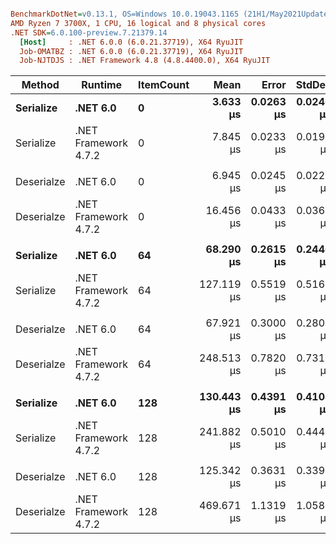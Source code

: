 ``` ini

BenchmarkDotNet=v0.13.1, OS=Windows 10.0.19043.1165 (21H1/May2021Update)
AMD Ryzen 7 3700X, 1 CPU, 16 logical and 8 physical cores
.NET SDK=6.0.100-preview.7.21379.14
  [Host]     : .NET 6.0.0 (6.0.21.37719), X64 RyuJIT
  Job-OMATBZ : .NET 6.0.0 (6.0.21.37719), X64 RyuJIT
  Job-NJTDJS : .NET Framework 4.8 (4.8.4400.0), X64 RyuJIT


```
|     Method |              Runtime | ItemCount |       Mean |     Error |    StdDev |        Ratio | RatioSD | Allocated |
|----------- |--------------------- |---------- |-----------:|----------:|----------:|-------------:|--------:|----------:|
|  **Serialize** |             **.NET 6.0** |         **0** |   **3.633 μs** | **0.0263 μs** | **0.0246 μs** | **2.16x faster** |   **0.02x** |      **4 KB** |
|  Serialize | .NET Framework 4.7.2 |         0 |   7.845 μs | 0.0233 μs | 0.0195 μs |     baseline |         |      6 KB |
|            |                      |           |            |           |           |              |         |           |
| Deserialze |             .NET 6.0 |         0 |   6.945 μs | 0.0245 μs | 0.0229 μs | 2.37x faster |   0.01x |      5 KB |
| Deserialze | .NET Framework 4.7.2 |         0 |  16.456 μs | 0.0433 μs | 0.0362 μs |     baseline |         |     11 KB |
|            |                      |           |            |           |           |              |         |           |
|  **Serialize** |             **.NET 6.0** |        **64** |  **68.290 μs** | **0.2615 μs** | **0.2446 μs** | **1.86x faster** |   **0.01x** |     **21 KB** |
|  Serialize | .NET Framework 4.7.2 |        64 | 127.119 μs | 0.5519 μs | 0.5162 μs |     baseline |         |     59 KB |
|            |                      |           |            |           |           |              |         |           |
| Deserialze |             .NET 6.0 |        64 |  67.921 μs | 0.3000 μs | 0.2807 μs | 3.66x faster |   0.02x |     24 KB |
| Deserialze | .NET Framework 4.7.2 |        64 | 248.513 μs | 0.7820 μs | 0.7315 μs |     baseline |         |    168 KB |
|            |                      |           |            |           |           |              |         |           |
|  **Serialize** |             **.NET 6.0** |       **128** | **130.443 μs** | **0.4391 μs** | **0.4108 μs** | **1.85x faster** |   **0.01x** |     **36 KB** |
|  Serialize | .NET Framework 4.7.2 |       128 | 241.882 μs | 0.5010 μs | 0.4441 μs |     baseline |         |    113 KB |
|            |                      |           |            |           |           |              |         |           |
| Deserialze |             .NET 6.0 |       128 | 125.342 μs | 0.3631 μs | 0.3396 μs | 3.75x faster |   0.01x |     40 KB |
| Deserialze | .NET Framework 4.7.2 |       128 | 469.671 μs | 1.1319 μs | 1.0588 μs |     baseline |         |    322 KB |
